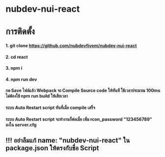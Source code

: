 # nubdev-nui-react

# การติดตั้ง
#### 1. git clone https://github.com/nubdevfivem/nubdev-nui-react
#### 2. cd react
#### 3. npm i
#### 4. npm run dev

#### กด Save ไฟล์แล้ว Webpack จะ Compile Source code ให้ทันที ใช้เวลาประมาณ 100ms ไม่ต้องใช้ npm run build ให้เสียเวลา
#### ระบบ Auto Restart script ทันที่เมื่อ compile เสร็จ
#### ระบบ Auto Restart script จะทำงานก็ต่อเมื่อ เพิ่ม rcon_password "123456789" ลงใน server.cfg

## !!! อย่าลืมแก้ name: "nubdev-nui-react" ใน package.json ให้ตรงกับชื่อ Script
